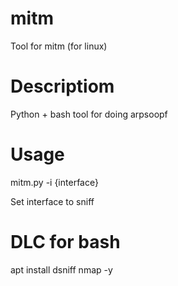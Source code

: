 # mitm
Tool for mitm (for linux)

# Descriptiom
Python + bash tool for doing arpsoopf

# Usage
mitm.py -i {interface}

Set interface to sniff

# DLC for bash
apt install dsniff nmap -y
